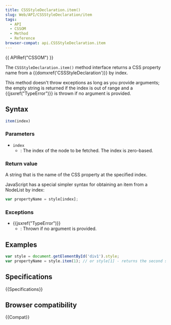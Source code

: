 ```yaml
---
title: CSSStyleDeclaration.item()
slug: Web/API/CSSStyleDeclaration/item
tags:
  - API
  - CSSOM
  - Method
  - Reference
browser-compat: api.CSSStyleDeclaration.item
---
```

{{ APIRef("CSSOM") }}

The `CSSStyleDeclaration.item()`
method interface returns a CSS property name from a {{domxref('CSSStyleDeclaration')}}
by index.

This method doesn't throw exceptions as long as you provide
arguments; the empty string is returned if the index is out of range and a
{{jsxref("TypeError")}} is thrown if no argument is provided.

## Syntax

```js
item(index)
```

### Parameters

- `index`
  - : The index of the node to be fetched. The index is zero-based.

### Return value

A string that is the name of the CSS property at the specified index.

JavaScript has a special simpler syntax for obtaining an item from a NodeList by index:

```js
var propertyName = style[index];
```

### Exceptions

- {{jsxref("TypeError")}}
  - : Thrown if no argument is provided.

## Examples

```js
var style = document.getElementById('div1').style;
var propertyName = style.item(1); // or style[1] - returns the second style listed
```

## Specifications

{{Specifications}}

## Browser compatibility

{{Compat}}
